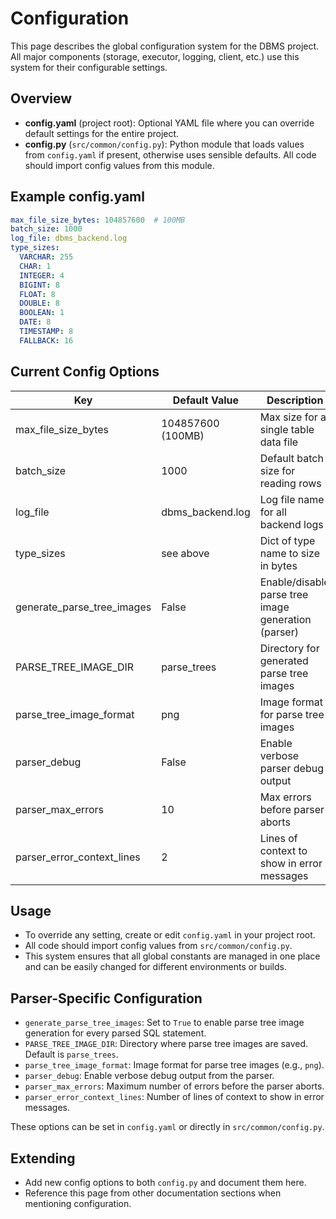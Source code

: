 # Configuration

This page describes the global configuration system for the DBMS project. All major components (storage, executor, logging, client, etc.) use this system for their configurable settings.

## Overview

- **config.yaml** (project root): Optional YAML file where you can override default settings for the entire project.
- **config.py** (`src/common/config.py`): Python module that loads values from `config.yaml` if present, otherwise uses sensible defaults. All code should import config values from this module.

## Example config.yaml

```yaml
max_file_size_bytes: 104857600  # 100MB
batch_size: 1000
log_file: dbms_backend.log
type_sizes:
  VARCHAR: 255
  CHAR: 1
  INTEGER: 4
  BIGINT: 8
  FLOAT: 8
  DOUBLE: 8
  BOOLEAN: 1
  DATE: 8
  TIMESTAMP: 8
  FALLBACK: 16
```

## Current Config Options


| Key                        | Default Value                | Description                                              |
|----------------------------|------------------------------|----------------------------------------------------------|
| max_file_size_bytes        | 104857600 (100MB)            | Max size for a single table data file                    |
| batch_size                 | 1000                         | Default batch size for reading rows                      |
| log_file                   | dbms_backend.log             | Log file name for all backend logs                       |
| type_sizes                 | see above                    | Dict of type name to size in bytes                       |
| generate_parse_tree_images | False                        | Enable/disable parse tree image generation (parser)       |
| PARSE_TREE_IMAGE_DIR       | parse_trees                  | Directory for generated parse tree images                 |
| parse_tree_image_format    | png                          | Image format for parse tree images                        |
| parser_debug               | False                        | Enable verbose parser debug output                        |
| parser_max_errors          | 10                           | Max errors before parser aborts                           |
| parser_error_context_lines | 2                            | Lines of context to show in error messages                |


## Usage

- To override any setting, create or edit `config.yaml` in your project root.
- All code should import config values from `src/common/config.py`.
- This system ensures that all global constants are managed in one place and can be easily changed for different environments or builds.

## Parser-Specific Configuration

- `generate_parse_tree_images`: Set to `True` to enable parse tree image generation for every parsed SQL statement.
- `PARSE_TREE_IMAGE_DIR`: Directory where parse tree images are saved. Default is `parse_trees`.
- `parse_tree_image_format`: Image format for parse tree images (e.g., `png`).
- `parser_debug`: Enable verbose debug output from the parser.
- `parser_max_errors`: Maximum number of errors before the parser aborts.
- `parser_error_context_lines`: Number of lines of context to show in error messages.

These options can be set in `config.yaml` or directly in `src/common/config.py`.

## Extending

- Add new config options to both `config.py` and document them here.
- Reference this page from other documentation sections when mentioning configuration.
